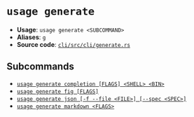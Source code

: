 # `usage generate`

- **Usage**: `usage generate <SUBCOMMAND>`
- **Aliases**: `g`
- **Source code**: [`cli/src/cli/generate.rs`](https://github.com/jdx/usage/blob/main/cli/src/cli/generate.rs)

## Subcommands

- [`usage generate completion [FLAGS] <SHELL> <BIN>`](/cli/reference//generate/completion.md)
- [`usage generate fig [FLAGS]`](/cli/reference//generate/fig.md)
- [`usage generate json [-f --file <FILE>] [--spec <SPEC>]`](/cli/reference//generate/json.md)
- [`usage generate markdown <FLAGS>`](/cli/reference//generate/markdown.md)
